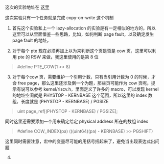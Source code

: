 这次的实验地址在 [这里](https://pdos.csail.mit.edu/6.828/2020/labs/cow.html)

这次实验只有一个任务就是完成 copy-on-write 这个机制

1. 首先这个实验和上一个 lazy-allocation 的实验是有一定相似的地方的，所以这里可以从里面借鉴一些思路，比如，如何判断 page fault，以及确定发生 page fault 的地址，

2. 对于每个 pte 现在必须再加上以为来判断这个页是否是 cow 页，这里可以利用 pte 的 RSW 来做，我这里使用的是第 8 位

> #define PTE_COW(1 << 8)

3. 对于每个cow 页，需要维护一个引用计数，只有当引用计数为 0 的时候，才会 free page，那么这里还涉及倒一个为题，那些页可能作为 cow 页呢，提示有说可以参考 kernel/riscv.h，里面定义了许多的 macro，可以发现 kernel 的地址空间就是 PHYSTOP - KERNBASE 这个范围，所以这里的 index 数组，长度就是 (PHYSTOP - KERNBASE) / PGSIZE 

> uint page_ref[(PHYSTOP - KERNBASE) / PGSIZE];

同时这里还需要添加一个用来确定给定 physical address 所在的数组 index

> #define COW_INDEX(pa) (((uint64)(pa) - KERNBASE) >> PGSHIFT)

这里同时需要注意，宏中的变量尽可能的用括号括起来了，避免当出现表达式出问题

4. 
